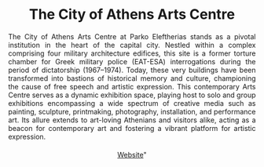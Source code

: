 <!-- Use the following commented lines to include monument coordinates and attributes (leave empty lines if the monument has no additional info)
37.97987419269023 23.752420164355428
Nature and surroundings, Urban scenery, Natural scenery, Parks and monuments, Culture
Creative activities, open air events, park, nature, green, accessibility
-->

<h1 align="center">The City of Athens Arts Centre</h1>


<p align="justify" style="margin-top:20px;margin-bottom:20px;">
The City of Athens Arts Centre at Parko Eleftherias stands as a pivotal institution in the heart of the capital city. Nestled within a complex comprising four military architecture edifices, this site is a former torture chamber for Greek military police (EAT-ESA) interrogations during the period of dictatorship (1967–1974). Today, these very buildings have been transformed into bastions of historical memory and culture, championing the cause of free speech and artistic expression.
This contemporary Arts Centre serves as a dynamic exhibition space, playing host to solo and group exhibitions encompassing a wide spectrum of creative media such as painting, sculpture, printmaking, photography, installation, and performance art. Its allure extends to art-loving Athenians and visitors alike, acting as a beacon for contemporary art and fostering a vibrant platform for artistic expression.
</p>

<p align="center" style="margin-top:20px;margin-bottom:20px;">
<a href="https://www.opanda.gr/index.php/ipodomes-opanda/item/kentro-texnon">Website</a>"
</p>
